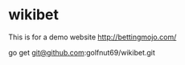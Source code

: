 # wikibet

This is for a demo website http://bettingmojo.com/

go get git@github.com:golfnut69/wikibet.git
